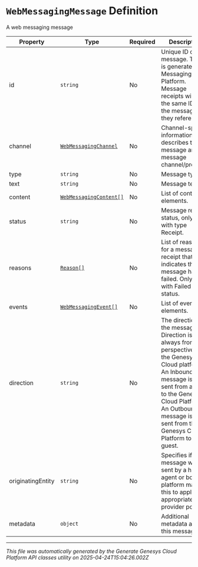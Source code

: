 # `WebMessagingMessage` Definition

A web messaging message

| Property | Type | Required | Description |
|----------|------|----------|-------------|
| id | `string` | No | Unique ID of the message. This ID is generated by Messaging Platform. Message receipts will have the same ID as the message they reference. |
| channel | [`WebMessagingChannel`](webmessagingchannel-definition.md) | No | Channel-specific information that describes the message and the message channel/provider. |
| type | `string` | No | Message type. |
| text | `string` | No | Message text. |
| content | [`WebMessagingContent[]`](webmessagingcontent-definition.md) | No | List of content elements. |
| status | `string` | No | Message receipt status, only used with type Receipt. |
| reasons | [`Reason[]`](reason-definition.md) | No | List of reasons for a message receipt that indicates the message has failed. Only used with Failed status. |
| events | [`WebMessagingEvent[]`](webmessagingevent-definition.md) | No | List of event elements. |
| direction | `string` | No | The direction of the message.  Direction is always from the perspective of the Genesys Cloud platform.  An Inbound message is one sent from a guest to the Genesys Cloud Platform.  An Outbound message is one sent from the Genesys Cloud Platform to a guest. |
| originatingEntity | `string` | No | Specifies if this message was sent by a human agent or bot. The platform may use this to apply appropriate provider policies. |
| metadata | `object` | No | Additional metadata about this message. |

---

*This file was automatically generated by the Generate Genesys Cloud Platform API classes utility on 2025-04-24T15:04:26.002Z*